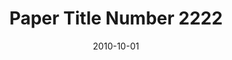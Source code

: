 ---
title: "Paper Title Number 2222"
collection: publications
permalink: /publication/2010-10-01-paper-title-number-2
excerpt: 'Exceprt This paper is about the number 2222'
date: 2010-10-01
venue: 'Journal 1'
paperurl: 'http://academicpages.github.io/files/paper2.pdf'
citation: 'Citation222'
---